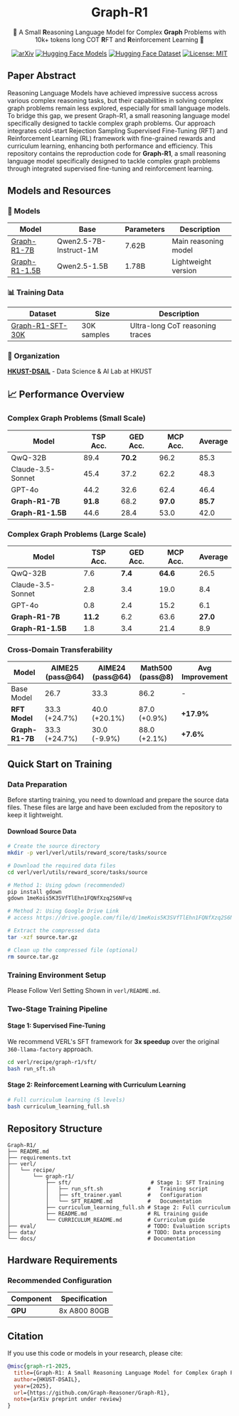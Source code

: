 <div align="center">

# Graph-R1

<div>
   🧠 A Small <strong>R</strong>easoning Language Model for Complex <strong>Graph</strong> Problems with 10k+ tokens long COT <strong>R</strong>FT and <strong>R</strong>einforcement Learning  🔗
</div>

</div>

<div align="center">

[![arXiv](https://img.shields.io/badge/arXiv-under%20review-red)](https://arxiv.org/abs/2507.17168) [![Hugging Face Models](https://img.shields.io/badge/🤗%20Hugging%20Face-Models-blue)](https://huggingface.co/HKUST-DSAIL) [![Hugging Face Dataset](https://img.shields.io/badge/🤗%20Hugging%20Face-Dataset-green)](https://huggingface.co/datasets/HKUST-DSAIL/Graph-R1-SFT-30K) [![License: MIT](https://img.shields.io/badge/License-MIT-yellow.svg)](https://opensource.org/licenses/MIT)

</div>

## Paper Abstract

Reasoning Language Models have achieved impressive success across various complex reasoning tasks, but their capabilities in solving complex graph problems remain less explored, especially for small language models. To bridge this gap, we present Graph-R1, a small reasoning language model specifically designed to tackle complex graph problems. Our approach integrates cold-start Rejection Sampling Supervised Fine-Tuning (RFT) and Reinforcement Learning (RL) framework with fine-grained rewards and curriculum learning, enhancing both performance and efficiency.
This repository contains the reproduction code for **Graph-R1**, a small reasoning language model specifically designed to tackle complex graph problems through integrated supervised fine-tuning and reinforcement learning.

## Models and Resources

### 🎯 Models

| Model                                                             | Base                   | Parameters | Description          |
| ----------------------------------------------------------------- | ---------------------- | ---------- | -------------------- |
| [Graph-R1-7B](https://huggingface.co/HKUST-DSAIL/Graph-R1-7B)     | Qwen2.5-7B-Instruct-1M | 7.62B      | Main reasoning model |
| [Graph-R1-1.5B](https://huggingface.co/HKUST-DSAIL/Graph-R1-1.5B) | Qwen2.5-1.5B           | 1.78B      | Lightweight version  |

### 📊 Training Data

| Dataset                                                                          | Size        | Description                     |
| -------------------------------------------------------------------------------- | ----------- | ------------------------------- |
| [Graph-R1-SFT-30K](https://huggingface.co/datasets/HKUST-DSAIL/Graph-R1-SFT-30K) | 30K samples | Ultra-long CoT reasoning traces |

### 🏢 Organization

[**HKUST-DSAIL**](https://huggingface.co/HKUST-DSAIL) - Data Science & AI Lab at HKUST

</div>

## 📈 Performance Overview

### Complex Graph Problems (Small Scale)

| Model             | TSP Acc. | GED Acc. | MCP Acc. | Average  |
| ----------------- | -------- | -------- | -------- | -------- |
| QwQ-32B           | 89.4     | **70.2**     | 96.2     | 85.3 |
| Claude-3.5-Sonnet | 45.4     | 37.2     | 62.2     | 48.3     |
| GPT-4o            | 44.2     | 32.6     | 62.4     | 46.4     |
| **Graph-R1-7B**   | **91.8** | 68.2 | **97.0** | **85.7** |
| **Graph-R1-1.5B** | 44.6     | 28.4     | 53.0     | 42.0     |

### Complex Graph Problems (Large Scale)

| Model             | TSP Acc. | GED Acc. | MCP Acc. | Average  |
| ----------------- | -------- | -------- | -------- | -------- |
| QwQ-32B           | 7.6      | **7.4**  | **64.6** | 26.5 |
| Claude-3.5-Sonnet | 2.8      | 3.4      | 19.0     | 8.4      |
| GPT-4o            | 0.8      | 2.4      | 15.2     | 6.1      |
| **Graph-R1-7B**   | **11.2** | 6.2      | 63.6     | **27.0** |
| **Graph-R1-1.5B** | 1.8      | 3.4      | 21.4     | 8.9      |

### Cross-Domain Transferability

| Model           | AIME25 (pass@64) | AIME24 (pass@64) | Math500 (pass@8) | Avg Improvement |
| --------------- | ---------------- | ---------------- | ---------------- | --------------- |
| Base Model      | 26.7             | 33.3             | 86.2             | -               |
| **RFT Model**   | 33.3 (+24.7%)    | 40.0 (+20.1%)    | 87.0 (+0.9%)     | **+17.9%**      |
| **Graph-R1-7B** | 33.3 (+24.7%)    | 30.0 (-9.9%)     | 88.0 (+2.1%)     | **+7.6%**       |

## Quick Start on Training

### Data Preparation

Before starting training, you need to download and prepare the source data files. These files are large and have been excluded from the repository to keep it lightweight.

#### Download Source Data

```bash
# Create the source directory
mkdir -p verl/verl/utils/reward_score/tasks/source

# Download the required data files
cd verl/verl/utils/reward_score/tasks/source

# Method 1: Using gdown (recommended)
pip install gdown
gdown 1meKois5K3SVfTlEhn1FQNfXzq2S6NFvq

# Method 2: Using Google Drive Link
# access https://drive.google.com/file/d/1meKois5K3SVfTlEhn1FQNfXzq2S6NFvq/view?usp=sharing

# Extract the compressed data
tar -xzf source.tar.gz

# Clean up the compressed file (optional)
rm source.tar.gz
```

### Training Environment Setup

Please Follow Verl Setting Shown in `verl/README.md`.

### Two-Stage Training Pipeline

#### Stage 1: Supervised Fine-Tuning

We recommend VERL's SFT framework for **3x speedup** over the original `360-llama-factory` approach.

```bash
cd verl/recipe/graph-r1/sft/
bash run_sft.sh
```

#### Stage 2: Reinforcement Learning with Curriculum Learning

```bash
# Full curriculum learning (5 levels)
bash curriculum_learning_full.sh
```

## Repository Structure

```
Graph-R1/
├── README.md
├── requirements.txt
├── verl/
│   └── recipe/
│       └── graph-r1/
│           ├── sft/                         # Stage 1: SFT Training
│           │   ├── run_sft.sh              #   Training script
│           │   ├── sft_trainer.yaml        #   Configuration
│           │   └── SFT_README.md           #   Documentation
│           ├── curriculum_learning_full.sh # Stage 2: Full curriculum
│           ├── README.md                   # RL training guide
│           └── CURRICULUM_README.md        # Curriculum guide
├── eval/                                   # TODO: Evaluation scripts
├── data/                                   # TODO: Data processing
└── docs/                                   # Documentation
```

## Hardware Requirements

### Recommended Configuration

| Component | Specification |
| --------- | ------------- |
| **GPU**   | 8x A800 80GB  |

## Citation

If you use this code or models in your research, please cite:

```bibtex
@misc{graph-r1-2025,
  title={Graph-R1: A Small Reasoning Language Model for Complex Graph Problems},
  author={HKUST-DSAIL},
  year={2025},
  url={https://github.com/Graph-Reasoner/Graph-R1},
  note={arXiv preprint under review}
}
```
